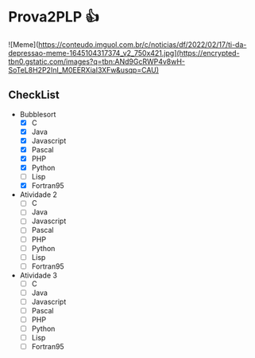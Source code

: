 # Prova2PLP :thumbsup:

![Meme](https://conteudo.imguol.com.br/c/noticias/df/2022/02/17/ti-da-depressao-meme-1645104317374_v2_750x421.jpg](https://encrypted-tbn0.gstatic.com/images?q=tbn:ANd9GcRWP4v8wH-SoTeL8H2P2InI_M0EERXiaI3XFw&usqp=CAU)

## CheckList

  - Bubblesort
    - [x] C
    - [x] Java
    - [x] Javascript
    - [x] Pascal
    - [x] PHP
    - [x] Python
    - [ ] Lisp
    - [x] Fortran95
    
   - Atividade 2 </br>
      - [ ] C </br>
      - [ ] Java </br>
      - [ ] Javascript </br>
      - [ ] Pascal </br>
      - [ ] PHP </br>
      - [ ] Python </br>
      - [ ] Lisp </br>
      - [ ] Fortran95  </br>   
    
   - Atividade 3
      - [ ] C </br>
      - [ ] Java </br>
      - [ ] Javascript </br>
      - [ ] Pascal </br>
      - [ ] PHP </br>
      - [ ] Python </br>
      - [ ] Lisp </br>
      - [ ] Fortran95 </br>    
